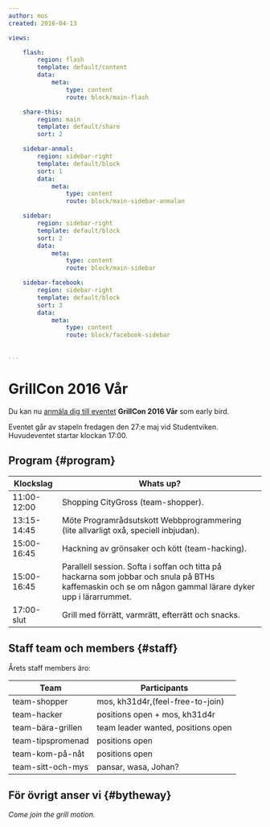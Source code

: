 ```yaml
---
author: mos
created: 2016-04-13

views:

    flash:
        region: flash
        template: default/content
        data:
            meta:
                type: content
                route: block/main-flash

    share-this:
        region: main
        template: default/share
        sort: 2

    sidebar-anmal:
        region: sidebar-right
        template: default/block
        sort: 1
        data:
            meta:
                type: content
                route: block/main-sidebar-anmalan

    sidebar:
        region: sidebar-right
        template: default/block
        sort: 2
        data:
            meta:
                type: content
                route: block/main-sidebar

    sidebar-facebook:
        region: sidebar-right
        template: default/block
        sort: 3
        data:
            meta:
                type: content
                route: block/facebook-sidebar


...
```

GrillCon 2016 Vår
===============================

Du kan nu [anmäla dig till eventet](https://github.com/dbwebb-se/grillcon/issues/2) **GrillCon 2016 Vår** som early bird.

Eventet går av stapeln fredagen den 27:e maj vid Studentviken. Huvudeventet startar klockan 17:00.



Program {#program}
-------------------------------

| Klockslag         | Whats up?                          |
|-------------------|------------------------------------|
| 11:00-12:00     | Shopping CityGross (team-shopper).                |
| 13:15-14:45     | Möte Programrådsutskott Webbprogrammering (lite allvarligt oxå, speciell inbjudan).    |
| 15:00-16:45     | Hackning av grönsaker och kött (team-hacking). |
| 15:00-16:45     | Parallell session. Softa i soffan och titta på hackarna som jobbar och snula på BTHs kaffemaskin och se om någon gammal lärare dyker upp i lärarrummet. |
| 17:00-slut      | Grill med förrätt, varmrätt, efterrätt och snacks. |




Staff team och members {#staff}
-------------------------------

Årets staff members äro:

| Team              | Participants                       |
|-------------------|------------------------------------|
| team-shopper      | mos, kh31d4r,(feel-free-to-join)   |
| team-hacker       | positions open + mos, kh31d4r      |
| team-bära-grillen | team leader wanted, positions open |
| team-tipspromenad | positions open                     |
| team-kom-på-nåt   | positions open                     |
| team-sitt-och-mys | pansar, wasa, Johan?                      |



För övrigt anser vi {#bytheway}
------------------------------

*Come join the grill motion.*
